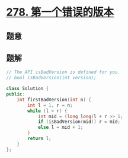 #  [278. 第一个错误的版本](https://leetcode-cn.com/problems/first-bad-version/)

## 题意



## 题解



```c++
// The API isBadVersion is defined for you.
// bool isBadVersion(int version);

class Solution {
public:
    int firstBadVersion(int n) {
        int l = 1, r = n;
        while (l < r) {
            int mid = (long long)l + r >> 1;
            if (isBadVersion(mid)) r = mid;
            else l = mid + 1;
        }
        return l;
    }
};
```



```python3

```

